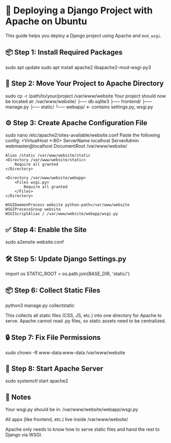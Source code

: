 # 🚀 Deploying a Django Project with Apache on Ubuntu

This guide helps you deploy a Django project using Apache and `mod_wsgi`.

## 📦 Step 1: Install Required Packages


sudo apt update
sudo apt install apache2 libapache2-mod-wsgi-py3

## 📂 Step 2: Move Your Project to Apache Directory


sudo cp -r /path/to/your/project /var/www/website
Your project should now be located at:
/var/www/website/
├── db.sqlite3
├── frontend/
├── manage.py
├── static/
└── webapp/         ← contains settings.py, wsgi.py

## ⚙️ Step 3: Create Apache Configuration File

sudo nano /etc/apache2/sites-available/website.conf
Paste the following config:
<VirtualHost *:80>
    ServerName localhost
    ServerAdmin webmaster@localhost
    DocumentRoot /var/www/website/

    Alias /static /var/www/website/static
    <Directory /var/www/website/static>
        Require all granted
    </Directory>

    <Directory /var/www/website/webapp>
        <Files wsgi.py>
            Require all granted
        </Files>
    </Directory>

    WSGIDaemonProcess website python-path=/var/www/website
    WSGIProcessGroup website
    WSGIScriptAlias / /var/www/website/webapp/wsgi.py
</VirtualHost>

## ✅ Step 4: Enable the Site

sudo a2ensite website.conf

## 🛠️ Step 5: Update Django Settings.py

import os
STATIC_ROOT = os.path.join(BASE_DIR, 'static/')

## 📦 Step 6: Collect Static Files

python3 manage.py collectstatic 

This collects all static files (CSS, JS, etc.) into one directory for Apache to serve. Apache cannot read .py files, so static assets need to be centralized.

## 🔒 Step 7: Fix File Permissions

sudo chown -R www-data:www-data /var/www/website

## 🚀 Step 8: Start Apache Server

sudo systemctl start apache2


## 📌 Notes
Your wsgi.py should be in: /var/www/website/webapp/wsgi.py

All apps (like frontend, etc.) live inside /var/www/website/

Apache only needs to know how to serve static files and hand the rest to Django via WSGI.




